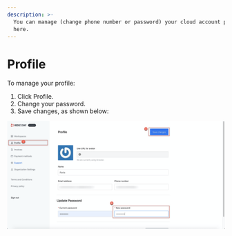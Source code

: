 ```yaml
---
description: >-
  You can manage (change phone number or password) your cloud account profile
  here.
---
```


# Profile

To manage your profile:

1. Click Profile.
2. Change your password.
3. Save changes, as shown below:

![](<../../../.gitbook/assets/image (87).png>)
